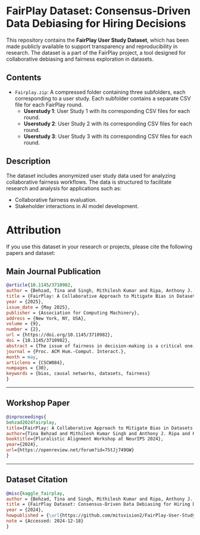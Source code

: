 # FairPlay Dataset: Consensus-Driven Data Debiasing for Hiring Decisions

This repository contains the **FairPlay User Study Dataset**, which has been made publicly available to support transparency and reproducibility in research. The dataset is a part of the FairPlay project, a tool designed for collaborative debiasing and fairness exploration in datasets.

## Contents

- `Fairplay.zip`: A compressed folder containing three subfolders, each corresponding to a user study. Each subfolder contains a separate CSV file for each FairPlay round.
  - **Userstudy 1**: User Study 1 with its corresponding CSV files for each round.
  - **Userstudy 2**: User Study 2 with its corresponding CSV files for each round.
  - **Userstudy 3**: User Study 3 with its corresponding CSV files for each round.
  
## Description

The dataset includes anonymized user study data used for analyzing collaborative fairness workflows. The data is structured to facilitate research and analysis for applications such as:
- Collaborative fairness evaluation.
- Stakeholder interactions in AI model development.

# Attribution

If you use this dataset in your research or projects, please cite the following papers and dataset:

## Main Journal Publication

```bibtex
@article{10.1145/3710982,
author = {Behzad, Tina and Singh, Mithilesh Kumar and Ripa, Anthony J. and Mueller, Klaus},
title = {FairPlay: A Collaborative Approach to Mitigate Bias in Datasets for Improved AI Fairness},
year = {2025},
issue_date = {May 2025},
publisher = {Association for Computing Machinery},
address = {New York, NY, USA},
volume = {9},
number = {2},
url = {https://doi.org/10.1145/3710982},
doi = {10.1145/3710982},
abstract = {The issue of fairness in decision-making is a critical one, especially given the variety of stakeholder demands for differing and mutually incompatible versions of fairness. Adopting a strategic interaction of perspectives provides an alternative to enforcing a singular standard of fairness. We present a web-based software application, FairPlay, that enables multiple stakeholders to debias datasets collaboratively. With FairPlay, users can negotiate and arrive at a mutually acceptable outcome without a universally agreed-upon theory of fairness. In the absence of such a tool, reaching a consensus would be highly challenging due to the lack of a systematic negotiation process and the inability to modify and observe changes. We have conducted user studies that demonstrate the success of FairPlay, as users could reach a consensus within about five rounds of gameplay, illustrating the application's potential for enhancing fairness in AI systems.},
journal = {Proc. ACM Hum.-Comput. Interact.},
month = may,
articleno = {CSCW084},
numpages = {30},
keywords = {bias, causal networks, datasets, fairness}
}
```

---

## Workshop Paper

```bibtex
@inproceedings{
behzad2024fairplay,
title={FairPlay: A Collaborative Approach to Mitigate Bias in Datasets for Improved {AI} Fairness},
author={Tina Behzad and Mithilesh Kumar Singh and Anthony J. Ripa and Klaus Mueller},
booktitle={Pluralistic Alignment Workshop at NeurIPS 2024},
year={2024},
url={https://openreview.net/forum?id=7StJj749GW}
}
```

---

## Dataset Citation

```bibtex
@misc{kaggle_fairplay,
author = {Behzad, Tina and Singh, Mithilesh Kumar and Ripa, Anthony J. and Mueller, Klaus},
title = {FairPlay Dataset: Consensus-Driven Data Debiasing for Hiring Decisions},
year = {2024},
howpublished = {\url{https://github.com/mitsvision2/FairPlay-User-Study-Data}},
note = {Accessed: 2024-12-18}
}
```
